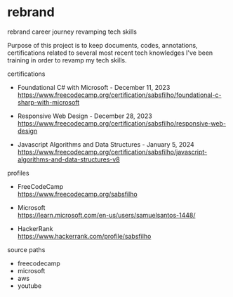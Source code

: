 # rebrand
rebrand career journey revamping tech skills

Purpose of this project is to keep documents, codes, annotations, certifications related to several most recent tech knowledges I've been training in order to revamp my tech skills.

certifications  
- Foundational C# with Microsoft - December 11, 2023  
https://www.freecodecamp.org/certification/sabsfilho/foundational-c-sharp-with-microsoft

- Responsive Web Design - December 28, 2023  
https://www.freecodecamp.org/certification/sabsfilho/responsive-web-design

- Javascript Algorithms and Data Structures - January 5, 2024  
https://www.freecodecamp.org/certification/sabsfilho/javascript-algorithms-and-data-structures-v8

profiles
- FreeCodeCamp  
https://www.freecodecamp.org/sabsfilho

- Microsoft  
https://learn.microsoft.com/en-us/users/samuelsantos-1448/

- HackerRank  
https://www.hackerrank.com/profile/sabsfilho

source paths
- freecodecamp
- microsoft
- aws
- youtube

